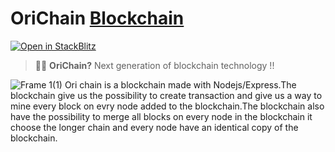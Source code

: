 # OriChain [Blockchain](https://astro.build)

[![Open in StackBlitz](https://developer.stackblitz.com/img/open_in_stackblitz.svg)](https://stackblitz.com/github/withastro/astro/tree/latest/examples/basics)

> 🧑‍🚀 **OriChain?** Next generation of blockchain technology !!

![Frame 1(1)](https://user-images.githubusercontent.com/113187996/197289398-a6dad4eb-f5ef-47df-809f-b7990c336e18.png)
Ori chain is a blockchain made with Nodejs/Express.The blockchain give us the possibility to create transaction and give us a way to mine every block on evry node added to the blockchain.The blockchain also have the possibility to merge all blocks on every node in the blockchain it choose the longer chain and every node have an identical copy of the blockchain.
